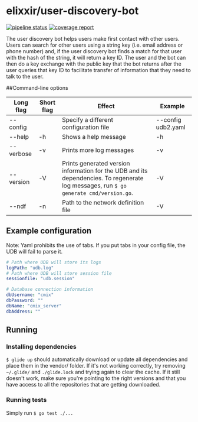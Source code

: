# elixxir/user-discovery-bot

[![pipeline status](https://gitlab.com/elixxir/user-discovery-bot/badges/master/pipeline.svg)](https://gitlab.com/elixxir/user-discovery-bot/commits/master)
[![coverage report](https://gitlab.com/elixxir/user-discovery-bot/badges/master/coverage.svg)](https://gitlab.com/elixxir/user-discovery-bot/commits/master)

The user discovery bot helps users make first contact with other users. Users can search for other users using a string key (i.e. email address or phone number) and, if the user discovery bot finds a match for that user with the hash of the string, it will return a key ID. The user and the bot can then do a key exchange with the public key that the bot returns after the user queries that key ID to facilitate transfer of information that they need to talk to the user.

##Command-line options

|Long flag|Short flag|Effect|Example|
|---|---|---|---|
|--config| |Specify a different configuration file|--config udb2.yaml|
|--help|-h|Shows a help message|-h|
|--verbose|-v|Prints more log messages|-v|
|--version|-V|Prints generated version information for the UDB and its dependencies. To regenerate log messages, run `$ go generate cmd/version.go`.|-V|
|--ndf|-n|Path to the network definition file|-V|

## Example configuration

Note: Yaml prohibits the use of tabs. If you put tabs in your config file, the UDB will fail to parse it.

```yaml
# Path where UDB will store its logs
logPath: "udb.log"
# Path where UDB will store session file
sessionfile: "udb.session"

# Database connection information
dbUsername: "cmix"
dbPassword: ""
dbName: "cmix_server"
dbAddress: ""
```

## Running

### Installing dependencies

`$ glide up` should automatically download or update all dependencies and place them in the vendor/ folder. If it's not working correctly, try removing `~/.glide/` and `./glide.lock` and trying again to clear the cache. If it still doesn't work, make sure you're pointing to the right versions and that you have access to all the repositories that are getting downloaded.

### Running tests

Simply run `$ go test ./...`

